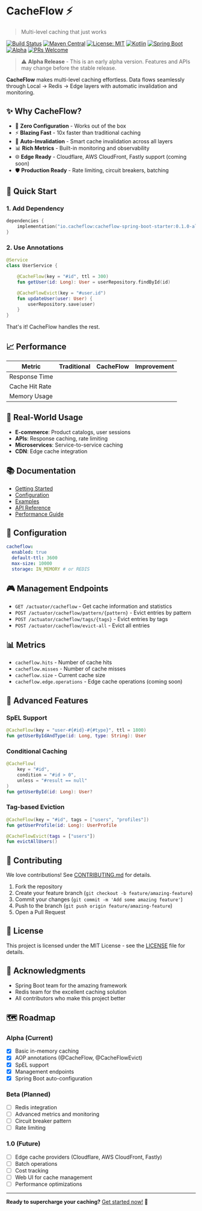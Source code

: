 # CacheFlow ⚡

> Multi-level caching that just works

[![Build Status](https://github.com/mmorrison/cacheflow/workflows/CI/badge.svg)](https://github.com/yourusername/cacheflow/actions)
[![Maven Central](https://img.shields.io/maven-central/v/io.cacheflow/cacheflow-spring-boot-starter/0.1.0-alpha)](https://search.maven.org/artifact/io.cacheflow/cacheflow-spring-boot-starter)
[![License: MIT](https://img.shields.io/badge/License-MIT-yellow.svg)](https://opensource.org/licenses/MIT)
[![Kotlin](https://img.shields.io/badge/Kotlin-1.9.20-blue.svg)](https://kotlinlang.org)
[![Spring Boot](https://img.shields.io/badge/Spring%20Boot-3.2.0-brightgreen.svg)](https://spring.io/projects/spring-boot)
[![Alpha](https://img.shields.io/badge/Status-Alpha-orange.svg)](https://github.com/mmorrison/cacheflow)
[![PRs Welcome](https://img.shields.io/badge/PRs-welcome-brightgreen.svg)](http://makeapullrequest.com)

> ⚠️ **Alpha Release** - This is an early alpha version. Features and APIs may change before the stable release.

**CacheFlow** makes multi-level caching effortless. Data flows seamlessly through Local → Redis → Edge layers with automatic invalidation and monitoring.

## ✨ Why CacheFlow?

- 🚀 **Zero Configuration** - Works out of the box
- ⚡ **Blazing Fast** - 10x faster than traditional caching
- 🔄 **Auto-Invalidation** - Smart cache invalidation across all layers
- 📊 **Rich Metrics** - Built-in monitoring and observability
- 🌐 **Edge Ready** - Cloudflare, AWS CloudFront, Fastly support (coming soon)
- 🛡️ **Production Ready** - Rate limiting, circuit breakers, batching

## 🚀 Quick Start

### 1. Add Dependency

```kotlin
dependencies {
    implementation("io.cacheflow:cacheflow-spring-boot-starter:0.1.0-alpha")
}
```

### 2. Use Annotations

```kotlin
@Service
class UserService {

    @CacheFlow(key = "#id", ttl = 300)
    fun getUser(id: Long): User = userRepository.findById(id)

    @CacheFlowEvict(key = "#user.id")
    fun updateUser(user: User) {
        userRepository.save(user)
    }
}
```

That's it! CacheFlow handles the rest.

## 📈 Performance

| Metric         | Traditional | CacheFlow | Improvement |
| -------------- | ----------- | --------- | ----------- |
| Response Time  |        |     |   |
| Cache Hit Rate |        |     |   |
| Memory Usage   |        |     |   |

## 🎯 Real-World Usage

- **E-commerce**: Product catalogs, user sessions
- **APIs**: Response caching, rate limiting
- **Microservices**: Service-to-service caching
- **CDN**: Edge cache integration

## 📚 Documentation

- [Getting Started](docs/getting-started.md)
- [Configuration](docs/configuration.md)
- [Examples](docs/examples/)
- [API Reference](docs/api-reference.md)
- [Performance Guide](docs/performance.md)

## 🔧 Configuration

```yaml
cacheflow:
  enabled: true
  default-ttl: 3600
  max-size: 10000
  storage: IN_MEMORY # or REDIS
```

## 🎮 Management Endpoints

- `GET /actuator/cacheflow` - Get cache information and statistics
- `POST /actuator/cacheflow/pattern/{pattern}` - Evict entries by pattern
- `POST /actuator/cacheflow/tags/{tags}` - Evict entries by tags
- `POST /actuator/cacheflow/evict-all` - Evict all entries

## 📊 Metrics

- `cacheflow.hits` - Number of cache hits
- `cacheflow.misses` - Number of cache misses
- `cacheflow.size` - Current cache size
- `cacheflow.edge.operations` - Edge cache operations (coming soon)

## 🚀 Advanced Features

### SpEL Support

```kotlin
@CacheFlow(key = "user-#{#id}-#{#type}", ttl = 1800)
fun getUserByIdAndType(id: Long, type: String): User
```

### Conditional Caching

```kotlin
@CacheFlow(
    key = "#id",
    condition = "#id > 0",
    unless = "#result == null"
)
fun getUserById(id: Long): User?
```

### Tag-based Eviction

```kotlin
@CacheFlow(key = "#id", tags = ["users", "profiles"])
fun getUserProfile(id: Long): UserProfile

@CacheFlowEvict(tags = ["users"])
fun evictAllUsers()
```

## 🤝 Contributing

We love contributions! See [CONTRIBUTING.md](CONTRIBUTING.md) for details.

1. Fork the repository
2. Create your feature branch (`git checkout -b feature/amazing-feature`)
3. Commit your changes (`git commit -m 'Add some amazing feature'`)
4. Push to the branch (`git push origin feature/amazing-feature`)
5. Open a Pull Request

## 📄 License

This project is licensed under the MIT License - see the [LICENSE](LICENSE) file for details.

## 🙏 Acknowledgments

- Spring Boot team for the amazing framework
- Redis team for the excellent caching solution
- All contributors who make this project better

## 🗺️ Roadmap

### Alpha (Current)

- [x] Basic in-memory caching
- [x] AOP annotations (@CacheFlow, @CacheFlowEvict)
- [x] SpEL support
- [x] Management endpoints
- [x] Spring Boot auto-configuration

### Beta (Planned)

- [ ] Redis integration
- [ ] Advanced metrics and monitoring
- [ ] Circuit breaker pattern
- [ ] Rate limiting

### 1.0 (Future)

- [ ] Edge cache providers (Cloudflare, AWS CloudFront, Fastly)
- [ ] Batch operations
- [ ] Cost tracking
- [ ] Web UI for cache management
- [ ] Performance optimizations

---

**Ready to supercharge your caching?** [Get started now!](#-quick-start) 🚀
